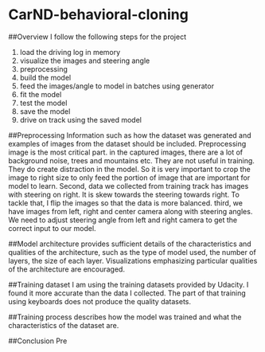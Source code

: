# CarND-behavioral-cloning

##Overview
I follow the following steps for the project  
1. load the driving log in memory
2. visualize the images and steering angle
3. preprocessing
4. build the model
5. feed the images/angle to model in batches using generator
6. fit the model 
7. test the model
8. save the model
9. drive on track using the saved model


##Preprocessing
Information such as how the dataset was generated and examples of images from the dataset should be included.
Preprocessing image is the most critical part. in the captured images, there are a lot of background noise, trees and mountains  etc. They are not useful in training. They do create distraction in the model. So it is very important to crop the image to right size to only feed the portion of image that are important for model to learn. Second, data we collected from training track has images with steering on right. It is skew towards the steering towards right. To tackle that, I flip the images so that the data is more balanced. third, we have images from left, right and center camera along with steering angles. We need to adjust steering angle from left and right camera to get the correct input to our model. 

##Model architecture
provides sufficient details of the characteristics and qualities of the architecture, such as the type of model used, the number of layers, the size of each layer. Visualizations emphasizing particular qualities of the architecture are encouraged.


##Training dataset 
I am using the training datasets provided by Udacity. I found it more accurate than the data I collected. The part of that training using keyboards does not produce the quality datasets. 

##Training process
describes how the model was trained and what the characteristics of the dataset are.

##Conclusion
Pre 
